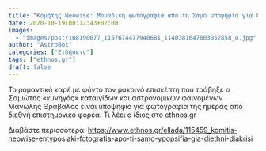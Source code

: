 ```yaml
---
title: "Κομήτης Neowise: Μοναδική φωτογραφία από τη Σάμο υποψήφια για διεθνή διάκριση"
date: 2020-10-19T00:12:43+02:00
images:
  - "images/post/108190677_1157674477940681_1140381647603052858_o.jpg"
author: "AstroBot"
categories: ["Ειδήσεις"]
tags: ["ethnos.gr"]
draft: false
---
```


Το ρομαντικό καρέ με φόντο τον μακρινό επισκέπτη που τράβηξε ο Σαμιώτης «κυνηγός» καταιγίδων και αστρονομικών φαινομένων Μανώλης Θράβαλος είναι υποψήφιο για φωτογραφία της ημέρας από διεθνή επιστημονικό φορέα. Τι λέει ο ίδιος στο ethnos.gr

Διαβάστε περισσότερα: https://www.ethnos.gr/ellada/115459_komitis-neowise-entyposiaki-fotografia-apo-ti-samo-ypopsifia-gia-diethni-diakrisi

